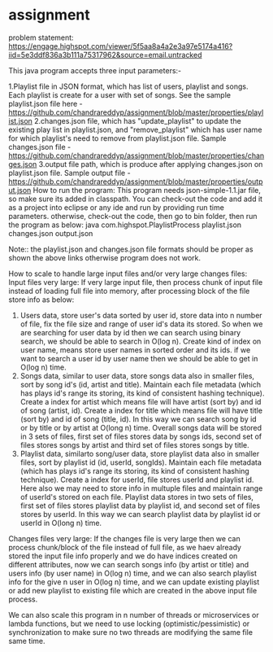 # assignment
problem statement: https://engage.highspot.com/viewer/5f5aa8a4a2e3a97e5174a416?iid=5e3ddf836a3b111a75317962&source=email.untracked

This java program accepts three input parameters:-

1.Playlist file in JSON format, which has list of users, playlist and songs. Each playlist is create for a user with set of songs. See the sample playlist.json file here - https://github.com/chandrareddyp/assignment/blob/master/properties/playlist.json
2.changes.json file, which has "update_playlist" to update the existing play list in playlist.json, and "remove_playlist" which has user name for which playlist's need to remove from playlist.json file. Sample changes.json file - https://github.com/chandrareddyp/assignment/blob/master/properties/changes.json
3.output file path, which is produce after applying changes.json on playlist.json file. Sample output file - https://github.com/chandrareddyp/assignment/blob/master/properties/output.json
How to run the program: This program needs json-simple-1.1.jar file, so make sure its added in classpath. You can check-out the code and add it as a project into eclipse or any ide and run by providing run time parameters. otherwise, check-out the code, then go to bin folder, then run the program as below: java com.highspot.PlaylistProcess playlist.json changes.json output.json

Note:: the playlist.json and changes.json file formats should be proper as shown the above links otherwise program does not work.

How to scale to handle large input files and/or very large changes files:
Input files very large:
If very large input file, then process chunk of input file instead of loading full file into memory, after processing block of the file store info as below:
1. Users data, store user's data sorted by user id, store data into n number of file, fix the file size and range of user id's data its stored. So when we are searching for user data by id then we can search using binary search, we should be able to search in O(log n). 
Create kind of index on user name, means store user names in sorted order and its ids. if we want to search a user id by user name then we should be able to get in O(log n) time.
2. Songs data, similar to user data, store songs data also in smaller files, sort by song id's (id, artist and title). Maintain each file metadata (which has plays id's range its storing, its kind of consistent hashing technique).
Create a index for artist which means file will have artist (sort by) and id of song (artist, id). 
Create a index for title which means file will have title (sort by) and id of song (title, id).
In this way we can search song by id or by title or by artist at O(long n) time.
Overall songs data will be stored in 3 sets of files, first set of files stores data by songs ids, second set of files stores songs by artist and third set of files stores songs by title.
3. Playlist data, similarto song/user data, store playlist data also in smaller files, sort by playlist id (id, userId, songIds). Maintain each file metadata (which has plays id's range its storing, its kind of consistent hashing technique).
Create a index for userId, file stores userId and playlist id. Here also we may need to store info in multuple files and maintain range of userId's stored on each file.
Playlist data stores in two sets of files, first set of files stores playlist data by playlist id, and second set of files stores by userId.
In this way we can search playlist data by playlist id or userId in O(long n) time.

Changes files very large:
If the changes file is very large then we can process chunk/block of the file instead of full file, as we haev already stored the input file info properly and we do have indices created on different attributes, now we can search songs info (by artist or title) and users info (by user name) in O(log n) time, and we can also search playlist info for the give n user in O(log n) time, and we can update existing playlist or add new playlist to existing file which are created in the above input file process.

We can also scale this program in n number of threads or microservices or lambda functions, but we need to use locking (optimistic/pessimistic) or synchronization to make sure no two threads are modifying the same file same time.

